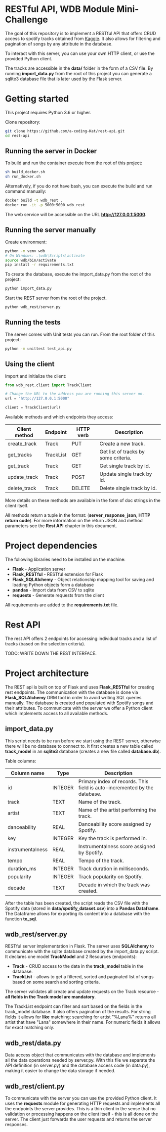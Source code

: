 # RESTful API, WDB Module Mini-Challenge

The goal of this repository is to implement a RESTful API that offers CRUD access to spotify tracks obtained from [Kaggle](https://www.kaggle.com/datasets/akiboy96/spotify-dataset?resource=download).
It also allows for filtering and pagination of songs by any attribute in the database.

To interact with this server, you can use your own HTTP client, or use the provided Python client.

The tracks are accessible in the **data/** folder in the form of a CSV file. By running **import_data.py** from 
the root of this project you can generate a sqlite3 database file that is later used by the Flask server.

# Getting started

This project requires Python 3.6 or higher.

Clone repository:
```bash
git clone https://github.com/a-coding-Kat/rest-api.git
cd rest-api
```

## Running the server in Docker

To build and run the container execute from the root of this project:
```bash
sh build_docker.sh
sh run_docker.sh
```

Alternatively, if you do not have bash, you can execute the build and run command manually:
```bash
docker build -t wdb_rest .
docker run -it -p 5000:5000 wdb_rest
```

The web service will be accessible on the URL **http://127.0.0.1:5000**.

## Running the server manually

Create environment:
```bash
python -m venv wdb
# On Windows: .\wdb\Scripts\activate
source wdb/bin/activate
pip install -r requirements.txt
```

To create the database, execute the import_data.py from the root of the project:
```bash
python import_data.py
```

Start the REST server from the root of the project.
```bash
python wdb_rest/server.py
```

## Running the tests

The server comes with Unit tests you can run. From the root folder of this project:
```bash
python -m unittest test_api.py
```

## Using the client

Import and initialize the client:

```python
from wdb_rest.client import TrackClient

# Change the URL to the address you are running this server on.
url = "http://127.0.0.1:5000"

client = TrackClient(url)
```

Available methods and which endpoints they access:

| Client method      | Endpoint      | HTTP verb | Description                          |
| ------------------ | ------------- | --------- |--------------------------------------|
| create_track       | Track         | PUT       | Create a new track.                  |
| get_tracks         | TrackList     | GET       | Get list of tracks by some criteria. |
| get_track          | Track         | GET       | Get single track by id.              |
| update_track       | Track         | POST      | Update single track by id.           |
| delete_track       | Track         | DELETE    | Delete single track by id.           |

More details on these methods are available in the form of doc strings in the client itself.

All methods return a tuple in the format: (**server\_response\_json**, **HTTP return code**). For more information 
on the return JSON and method parameters see the **Rest API** chapter in this document.

# Project dependencies

The following libraries need to be installed on the machine:

- **Flask** - Application server
- **Flask\_RESTful** - RESTful extension for Flask
- **Flask\_SQLAlchemy** - Object relationship mapping tool for saving and loading Python objects form a database
- **pandas** - Import data from CSV to sqlite
- **requests** - Generate requests from the client

All requirements are added to the **requirements.txt** file.

# Rest API

The rest API offers 2 endpoints for accessing individual tracks and a list of tracks (based on the selection criteria).

TODO: WRITE DOWN THE REST INTERFACE.

# Project architecture

The REST api is built on top of Flask and uses **Flask\_RESTful** for creating rest endpoints. The communication with the 
database is done via **Flask\_SQLAlchemy** ORM tool in order to avoid writing SQL queries manually. The database is 
created and populated with Spotify songs and their attributes. To communicate with the server we offer a Python client 
which implements access to all available methods.

## import_data.py

This script needs to be run before we start using the REST server, otherwise there will be no database to connect to.
It first creates a new table called **track\_model** in an **sqlite3** database (creates a new file called 
**database.db**).

Table columns:

| Column name      | Type      | Description                                                               |
| ---------------- | --------- |---------------------------------------------------------------------------|
| id               | INTEGER   | Primary index of records. This field is auto-incremented by the database. |
| track            | TEXT      | Name of the track.                                                        |
| artist           | TEXT      | Name of the artist performing the track.                                  |
| danceability     | REAL      | Danceability score assigned by Spotify.                                   |
| key              | INTEGER   | Key the track is performed in.                                            |
| instrumentalness | REAL      | Instrumentalness score assigned by Spotify.                               |
| tempo            | REAL      | Tempo of the track.                                                       |
| duration_ms      | INTEGER   | Track duration in milliseconds.                                           |
| popularity       | INTEGER   | Track popularity on Spotify.                                              |
| decade           | TEXT      | Decade in which the track was created.                                    |

After the table has been created, the script reads the CSV file with the Spotify data (stored in **data/spotify\_dataset.csv**) 
into a **Pandas Dataframe**. The Dataframe allows for exporting its content into a database with the function **to\_sql**.

## wdb_rest/server.py

RESTful server implementation in Flask. The server uses **SQLAlchemy** to communicate with the sqlite database created 
by the import_data.py script. It declares one model **TrackModel** and 2 Resources (endpoints): 

- **Track** - CRUD access to the data in the **track\_model** table in the database.
- **TrackList** - allows to get a filtered, sorted and paginated list of songs based on some search and sorting criteria.

The server validates all create and update requests on the Track resource - 
**all fields in the Track model are mandatory**.

The TrackList endpoint can filter and sort based on the fields in the track_model database. It also offers pagination 
of the results. For string fields it allows for **like** matching: searching for artist "%Lana%" returns all artist 
that have "Lana" somewhere in their name. For numeric fields it allows for exact matching only.

## wdb_rest/data.py

Data access object that communicates with the database and implements all the data operations needed by server.py.
With this file we separate the API definition (in server.py) and the database access code (in data.py), making it 
easier to change the data storage if needed.

## wdb_rest/client.py

To communicate with the server you can use the provided Python client. It uses the **requests** module  for 
generating HTTP requests and implements all the endpoints the server provides. This is a thin client in the sense 
that no validation or processing happens on the client itself - this is all done on the server. The client just
forwards the user requests and returns the server responses.